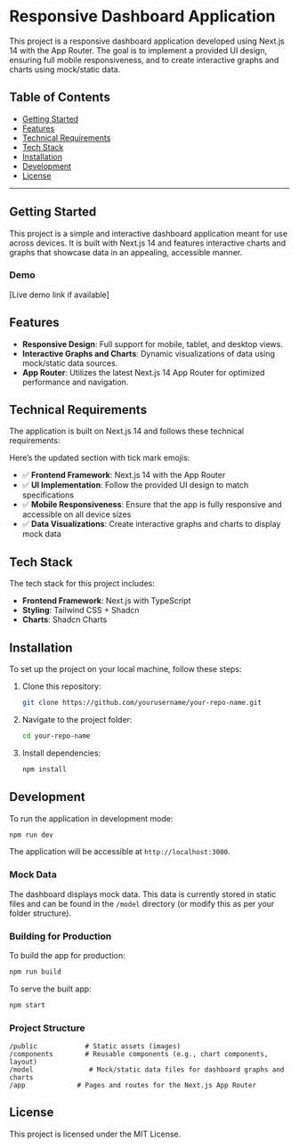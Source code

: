 # Responsive Dashboard Application

This project is a responsive dashboard application developed using Next.js 14 with the App Router. The goal is to implement a provided UI design, ensuring full mobile responsiveness, and to create interactive graphs and charts using mock/static data.

## Table of Contents

- [Getting Started](#getting-started)
- [Features](#features)
- [Technical Requirements](#technical-requirements)
- [Tech Stack](#tech-stack)
- [Installation](#installation)
- [Development](#development)
- [License](#license)

---

## Getting Started

This project is a simple and interactive dashboard application meant for use across devices. It is built with Next.js 14 and features interactive charts and graphs that showcase data in an appealing, accessible manner.

### Demo

[Live demo link if available]

## Features

- **Responsive Design**: Full support for mobile, tablet, and desktop views.
- **Interactive Graphs and Charts**: Dynamic visualizations of data using mock/static data sources.
- **App Router**: Utilizes the latest Next.js 14 App Router for optimized performance and navigation.

## Technical Requirements

The application is built on Next.js 14 and follows these technical requirements:

Here’s the updated section with tick mark emojis:

- ✅ **Frontend Framework**: Next.js 14 with the App Router
- ✅ **UI Implementation**: Follow the provided UI design to match specifications
- ✅ **Mobile Responsiveness**: Ensure that the app is fully responsive and accessible on all device sizes
- ✅ **Data Visualizations**: Create interactive graphs and charts to display mock data

## Tech Stack

The tech stack for this project includes:

- **Frontend Framework**: Next.js with TypeScript
- **Styling**: Tailwind CSS + Shadcn
- **Charts**: Shadcn Charts

## Installation

To set up the project on your local machine, follow these steps:

1. Clone this repository:
   ```bash
   git clone https://github.com/yourusername/your-repo-name.git
   ```
2. Navigate to the project folder:
   ```bash
   cd your-repo-name
   ```
3. Install dependencies:
   ```bash
   npm install
   ```

## Development

To run the application in development mode:

```bash
npm run dev
```

The application will be accessible at `http://localhost:3000`.

### Mock Data

The dashboard displays mock data. This data is currently stored in static files and can be found in the `/model` directory (or modify this as per your folder structure).

### Building for Production

To build the app for production:

```bash
npm run build
```

To serve the built app:

```bash
npm start
```

### Project Structure

```
/public            # Static assets (images)
/components        # Reusable components (e.g., chart components, layout)
/model              # Mock/static data files for dashboard graphs and charts
/app             # Pages and routes for the Next.js App Router
```

## License

This project is licensed under the MIT License.
